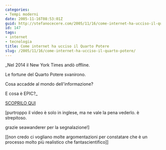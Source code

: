 ```yaml
---
categories:
- Tempi moderni
date: 2005-11-16T08:53:01Z
guid: http://stefanocecere.com/2005/11/16/come-internet-ha-ucciso-il-quarto-potere/
id: 147
tags:
- internet
- tecnologia
title: Come internet ha ucciso il Quarto Potere
slug: /2005/11/16/come-internet-ha-ucciso-il-quarto-potere/
---
```


<img src='/wp-content/terra_dallo_spazio.jpg' alt='' align='left' />_Nel 2014 il New York Times andò offline.
  
Le fortune del Quarto Potere svanirono.
  
Cosa accadde al mondo dell'informazione?
  
E cosa è EPIC?_

<a href="http://www.idorosen.com/mirrors/robinsloan.com/epic/" target="_blank">SCOPRILO QUI</a>

[purtroppo il video è solo in inglese, ma ne vale la pena vederlo. è strepitoso.
  
grazie seawanderer per la segnalazione!]

[[non credo ci vogliano molte argomentazioni per constatare che è un processo molto più realistico che fantascientifico]]